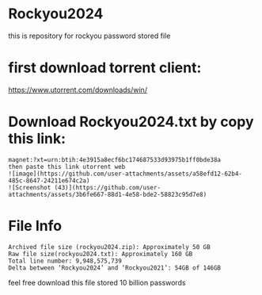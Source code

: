 # Rockyou2024
this is repository for rockyou password stored file
# first download torrent client:
https://www.utorrent.com/downloads/win/

# Download Rockyou2024.txt by copy this link:

    magnet:?xt=urn:btih:4e3915a8ecf6bc174687533d93975b1ff0bde38a
    then paste this link utorrent web
    ![image](https://github.com/user-attachments/assets/a58efd12-62b4-485c-8647-24211e674c2a)
    ![Screenshot (43)](https://github.com/user-attachments/assets/3b6fe667-88d1-4e58-bde2-58823c95d7e8)


# File Info
    Archived file size (rockyou2024.zip): Approximately 50 GB
    Raw file size(rockyou2024.txt): Approximately 160 GB
    Total line number: 9,948,575,739
    Delta between ‘Rockyou2024’ and ‘Rockyou2021’: 54GB of 146GB
feel free download
this file stored 10 billion passwords
